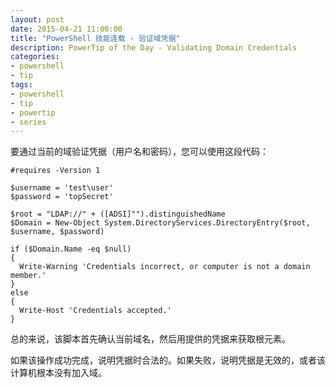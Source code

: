 ```yaml
---
layout: post
date: 2015-04-21 11:00:00
title: "PowerShell 技能连载 - 验证域凭据"
description: PowerTip of the Day - Validating Domain Credentials
categories:
- powershell
- tip
tags:
- powershell
- tip
- powertip
- series
---
```

要通过当前的域验证凭据（用户名和密码），您可以使用这段代码：

    #requires -Version 1
    
    $username = 'test\user'
    $password = 'topSecret'
    
    $root = "LDAP://" + ([ADSI]"").distinguishedName
    $Domain = New-Object System.DirectoryServices.DirectoryEntry($root, $username, $password)
    
    if ($Domain.Name -eq $null)
    {
      Write-Warning 'Credentials incorrect, or computer is not a domain member.'
    }
    else
    {
      Write-Host 'Credentials accepted.'
    }
    

总的来说，该脚本首先确认当前域名，然后用提供的凭据来获取根元素。

如果该操作成功完成，说明凭据时合法的。如果失败，说明凭据是无效的，或者该计算机根本没有加入域。

<!--本文国际来源：[Validating Domain Credentials](http://community.idera.com/powershell/powertips/b/tips/posts/validating-domain-credentials)-->
